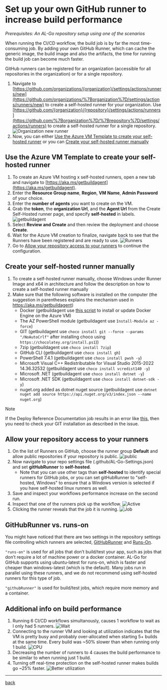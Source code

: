 # Set up your own GitHub runner to increase build performance

*Prerequisites: An AL-Go repository setup using one of the scenarios*

When running the CI/CD workflow, the build job is by far the most time-consuming job. By adding your own GitHub Runner, which can cache the generic image, the build image and also the artifacts, the time for running the build job can become much faster.

GitHub runners can be registered for an organization (accessible for all repositories in the organization) or for a single repository.

1. Navigate to [https://github.com/organizations/{organization}/settings/actions/runners/new](https://github.com/organizations/%7Borganization%7D/settings/actions/runners/new) to create a self-hosted runner for your organization. Use [https://github.com/{organization}/{repository}/settings/actions/runners](https://github.com/%7Borganization%7D/%7Brepository%7D/settings/actions/runners) to create a self-hosted runner for a single repository.
   ![Organization new runner](https://github.com/microsoft/AL-Go/assets/10775043/f09af5ee-73b5-40e3-bad1-98f0c7b0ddaa)
1. Now, you can either [Use the Azure VM Template to create your self-hosted runner](#use-the-azure-vm-template-to-create-your-self-hosted-runner) or you can [Create your self-hosted runner manually](#create-your-self-hosted-runner-manually)

## Use the Azure VM Template to create your self-hosted runner

1. To create an Azure VM hosting x self-hosted runners, open a new tab and navigate to [https://aka.ms/getbuildagent](https://aka.ms/getbuildagent).
1. Enter the **Resource Group name**, **Region**, **VM Name**, **Admin Password** of your choice.
1. Enter the **number of agents** you want to create on the VM.
1. Grab the **token**, the **organization Url**, and the **Agent Url** from the Create Self-Hosted runner page, and specify **self-hosted** in labels.
   ![getbuildagent](https://github.com/microsoft/AL-Go/assets/10775043/959e9872-1b54-46ee-b202-ca80724334f0)
1. Select **Review and Create** and then review the deployment and choose **Create**.
1. Wait for the Azure VM creation to finalize, navigate back to see that the Runners have been registered and are ready to use.
   ![Runners](https://github.com/microsoft/AL-Go/assets/10775043/ba90e239-a8ee-4297-8bed-a30e3fc3db8a)
1. Go to [Allow your repository access to your runners](#allow-your-repository-access-to-your-runners) to continue the configuration.

## Create your self-hosted runner manually

1. To create a self-hosted runner manually, choose Windows under Runner Image and x64 in architecture and follow the description on how to create a self-hosted runner manually
1. Make sure that the following software is installed on the computer (the suggestion in parentheses explains the mechanism used in https://aka.ms/getbuildagent)
   - Docker (getbuildagent use [this script](https://github.com/microsoft/nav-arm-templates/blob/master/InstallOrUpdateDockerEngine.ps1) to install or update Docker Engine on the Azure VM)
   - The AZ PowerShell module (getbuildagent use `Install-Module az -force`)
   - GIT (getbuildagent use `choco install git --force --params "/NoAutoCrlf"` after installing choco using `https://chocolatey.org/install.ps1`))
   - 7zip (getbuildagent use `choco install 7zip`)
   - GitHub CLI (getbuildagent use `choco install gh`)
   - PowerShell 7.4.1 (getbuildagent use `choco install pwsh -y`)
   - Microsoft Visual C++ Redistributable for Visual Studio 2015-2022 14.36.32532 (getbuildagent use `choco install vcredist140 -y`)
   - Microsoft .NET (getbuildagent use `choco install dotnet -y`)
   - Microsoft .NET SDK (getbuildagent use `choco install dotnet-sdk -y`)
   - nuget.org added as dotnet nuget source (getbuildagent use `dotnet nuget add source https://api.nuget.org/v3/index.json --name nuget.org`)

> [!NOTE]
> If the Deploy Reference Documentation job results in an error like [this](https://github.com/actions/upload-pages-artifact/issues/95), then you need to check your GIT installation as described in the issue.

## Allow your repository access to your runners

1. On the list of Runners on GitHub, choose the runner group **Default** and allow public repositories if your repository is public.
   ![public](https://github.com/microsoft/AL-Go/assets/10775043/9bdd01ab-ac67-44bf-bfd1-af5c5ec91364)
1. Now navigate to your repo settings file (.github/AL-Go-Settings.json) and set **gitHubRunner** to **self-hosted**.
   - Note that you can use other tags than **self-hosted** to identify special runners for GitHub jobs, or you can set gitHubRunner to "self-hosted, Windows" to ensure that a Windows version is selected if you have self-hosted linux runners as well.
1. Save and inspect your workflows performance increase on the second run.
1. Inspect that one of the runners pick up the workflow.
   ![Active](https://github.com/microsoft/AL-Go/assets/10775043/dfcd369c-ad54-427e-92d4-153afda30b53)
1. Clicking the runner reveals that the job it is running.
   ![Job](https://github.com/microsoft/AL-Go/assets/10775043/0ae30c22-9352-4864-a80e-81ed4ecd93e1)

## GitHubRunner vs. runs-on

You might have noticed that there are two settings in the repository settings file controlling which runners are selected, [GitHubRunner](https://aka.ms/algosettings#githubrunner) and [Runs-On](https://aka.ms/algosettings#runs-on).

`"runs-on"` is used for all jobs that don’t build/test your app, such as jobs that don’t require a lot of machine power or a docker container. AL-Go for GitHub supports using ubuntu-latest for runs-on, which is faster and cheaper than windows-latest (which is the default). Many jobs run in parallel using these runners, and we do not recommend using self-hosted runners for this type of job.

`"githubRunner"` is used for build/test jobs, which require more memory and a container.

## Additional info on build performance

1. Running 6 CI/CD workflows simultanously, causes 1 workflow to wait as I only had 5 runners.
   ![Wait](https://github.com/microsoft/AL-Go/assets/10775043/c18e4c23-4337-4747-ba67-177940175414)
1. Connecting to the runner VM and looking at utilization indicates that the VM is pretty busy and probably over-allocated when starting 5+ builds at the same time. Every build was ~50% slower than when running only 1 build.
   ![CPU](https://github.com/microsoft/AL-Go/assets/10775043/24fc97c0-2a70-4c24-a4e7-0193bf9df4a7)
1. Decreasing the number of runners to 4 causes the build performance to be similar to when running just 1 build.
1. Turning off real-time protection on the self-hosted runner makes builds go ~25% faster.
   ![Better utilization](https://github.com/microsoft/AL-Go/assets/10775043/41307197-1fa7-4586-a212-43ca73d8fd9f)

______________________________________________________________________

[back](../README.md)
